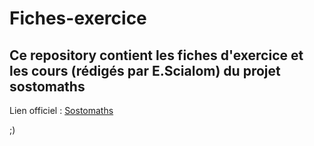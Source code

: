 # Fiches-exercice

## Ce repository contient les fiches d'exercice et les cours (rédigés par E.Scialom) du projet sostomaths

Lien officiel : [Sostomaths](http://sostomaths.com)

;) 
